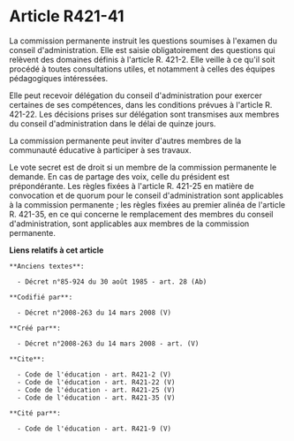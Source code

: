 # Article R421-41

La commission permanente instruit les questions soumises à l'examen du conseil d'administration. Elle est saisie
obligatoirement des questions qui relèvent des domaines définis à l'article R. 421-2. Elle veille à ce qu'il soit procédé à
toutes consultations utiles, et notamment à celles des équipes pédagogiques intéressées. 

Elle peut recevoir délégation du conseil d'administration pour exercer certaines de ses compétences, dans les conditions
prévues à l'article R. 421-22. Les décisions prises sur délégation sont transmises aux membres du conseil d'administration
dans le délai de quinze jours. 

La commission permanente peut inviter d'autres membres de la communauté éducative à participer à ses travaux. 

Le vote secret est de droit si un membre de la commission permanente le demande. En cas de partage des voix, celle du
président est prépondérante. Les règles fixées à l'article R. 421-25 en matière de convocation et de quorum pour le conseil
d'administration sont applicables à la commission permanente ; les règles fixées au premier alinéa de l'article R. 421-35, en
ce qui concerne le remplacement des membres du conseil d'administration, sont applicables aux membres de la commission
permanente.

**Liens relatifs à cet article**

	**Anciens textes**:

	  - Décret n°85-924 du 30 août 1985 - art. 28 (Ab)

	**Codifié par**:

	  - Décret n°2008-263 du 14 mars 2008 (V)

	**Créé par**:

	  - Décret n°2008-263 du 14 mars 2008 - art. (V)

	**Cite**:

	  - Code de l'éducation - art. R421-2 (V)
	  - Code de l'éducation - art. R421-22 (V)
	  - Code de l'éducation - art. R421-25 (V)
	  - Code de l'éducation - art. R421-35 (V)

	**Cité par**:

	  - Code de l'éducation - art. R421-9 (V)
